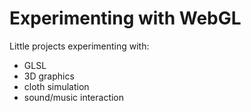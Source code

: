 # Experimenting with WebGL

Little projects experimenting with:

- GLSL
- 3D graphics
- cloth simulation
- sound/music interaction
